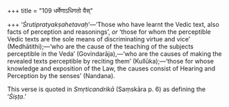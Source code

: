 +++
title = "109 धर्मेणाऽधिगतो यैस्"

+++
‘*Śrutipratyakṣahetavaḥ*’—‘Those who have learnt the Vedic text, also
facts of perception and reasonings’, *or* ‘those for whom the
perceptible Vedic texts are the sole means of discriminating virtue and
vice’ (Medhātithi);—‘who are the cause of the teaching of the subjects
perceptible in the Veda’ (Govindarāja),—‘who are the causes of making
the revealed texts perceptible by reciting them’ (Kullūka);—‘those for
whose knowledge and exposition of the Law, the causes consist of Hearing
and Perception by the senses’ (Nandana).

This verse is quoted in *Smṛticandrikā* (Saṃskāra p. 6) as defining the
‘*Śiṣṭa*.’


